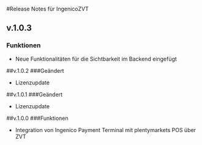 #Release Notes für IngenicoZVT

## v.1.0.3
### Funktionen
-  Neue Funktionalitäten für die Sichtbarkeit im Backend eingefügt

##v.1.0.2
###Geändert
- Lizenzupdate

##v.1.0.1
###Geändert
- Lizenzupdate

##v.1.0.0
###Funktionen
- Integration von Ingenico Payment Terminal mit plentymarkets POS über ZVT
